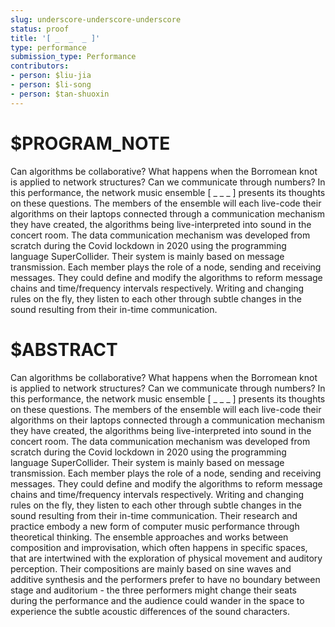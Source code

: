 ```yaml
---
slug: underscore-underscore-underscore
status: proof
title: '[ _  _  _ ]'
type: performance
submission_type: Performance
contributors:
- person: $liu-jia
- person: $li-song
- person: $tan-shuoxin
---
```


# $PROGRAM_NOTE

Can algorithms be collaborative? What happens when the Borromean knot is applied to network structures? Can we communicate through numbers? In this performance, the network music ensemble [ _ _ _ ] presents its thoughts on these questions. The members of the ensemble will each live-code their algorithms on their laptops connected through a communication mechanism they have created, the algorithms being live-interpreted into sound in the concert room. The data communication mechanism was developed from scratch during the Covid lockdown in 2020 using the programming language SuperCollider. Their system is mainly based on message transmission. Each member plays the role of a node, sending and receiving messages. They could define and modify the algorithms to reform message chains and time/frequency intervals respectively. Writing and changing rules on the fly, they listen to each other through subtle changes in the sound resulting from their in-time communication.

# $ABSTRACT

Can algorithms be collaborative? What happens when the Borromean knot is applied to network structures? Can we communicate through numbers? In this performance, the network music ensemble [ _ _ _ ] presents its thoughts on these questions. The members of the ensemble will each live-code their algorithms on their laptops connected through a communication mechanism they have created, the algorithms being live-interpreted into sound in the concert room. The data communication mechanism was developed from scratch during the Covid lockdown in 2020 using the programming language SuperCollider. Their system is mainly based on message transmission. Each member plays the role of a node, sending and receiving messages. They could define and modify the algorithms to reform message chains and time/frequency intervals respectively. Writing and changing rules on the fly, they listen to each other through subtle changes in the sound resulting from their in-time communication. Their research and practice embody a new form of computer music performance through theoretical thinking. The ensemble approaches and works between composition and improvisation, which often happens in specific spaces, that are intertwined with the exploration of physical movement and auditory perception. Their compositions are mainly based on sine waves and additive synthesis and the performers prefer to have no boundary between stage and auditorium - the three performers might change their seats during the performance and the audience could wander in the space to experience the subtle acoustic differences of the sound characters.
